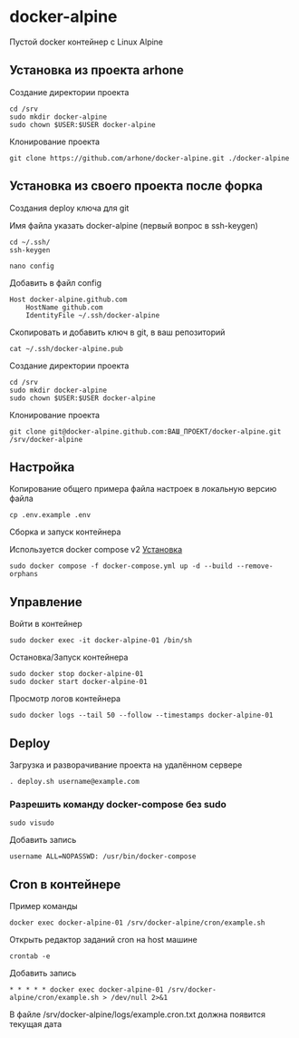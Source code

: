 # docker-alpine
Пустой docker контейнер c Linux Alpine

## Установка из проекта arhone

Создание директории проекта
```
cd /srv
sudo mkdir docker-alpine
sudo chown $USER:$USER docker-alpine
```

Клонирование проекта
```
git clone https://github.com/arhone/docker-alpine.git ./docker-alpine
```

## Установка из своего проекта после форка

Создания deploy ключа для git

Имя файла указать docker-alpine (первый вопрос в ssh-keygen)
```
cd ~/.ssh/
ssh-keygen
```

```
nano config
```
Добавить в файл config
```
Host docker-alpine.github.com
    HostName github.com
    IdentityFile ~/.ssh/docker-alpine
```

Скопировать и добавить ключ в git, в ваш репозиторий
```
cat ~/.ssh/docker-alpine.pub
```

Создание директории проекта
```
cd /srv
sudo mkdir docker-alpine
sudo chown $USER:$USER docker-alpine
```

Клонирование проекта
```
git clone git@docker-alpine.github.com:ВАШ_ПРОЕКТ/docker-alpine.git /srv/docker-alpine
```

## Настройка
Копирование общего примера файла настроек в локальную версию файла
```
cp .env.example .env
```

Сборка и запуск контейнера

Используется docker compose v2 [Установка](https://github.com/arhone/debian-server-guide/blob/main/docker.md)
```
sudo docker compose -f docker-compose.yml up -d --build --remove-orphans
```

## Управление
Войти в контейнер
```
sudo docker exec -it docker-alpine-01 /bin/sh
```

Остановка/Запуск контейнера
```
sudo docker stop docker-alpine-01
sudo docker start docker-alpine-01
```

Просмотр логов контейнера
```
sudo docker logs --tail 50 --follow --timestamps docker-alpine-01
```

## Deploy
Загрузка и разворачивание проекта на удалённом сервере
```
. deploy.sh username@example.com
```

### Разрешить команду docker-compose без sudo
```
sudo visudo
```
Добавить запись
```
username ALL=NOPASSWD: /usr/bin/docker-compose
```


## Cron в контейнере
Пример команды
```
docker exec docker-alpine-01 /srv/docker-alpine/cron/example.sh
```

Открыть редактор заданий cron на host машине
```
crontab -e
```

Добавить запись
```
* * * * * docker exec docker-alpine-01 /srv/docker-alpine/cron/example.sh > /dev/null 2>&1
```

В файле /srv/docker-alpine/logs/example.cron.txt должна появится текущая дата
